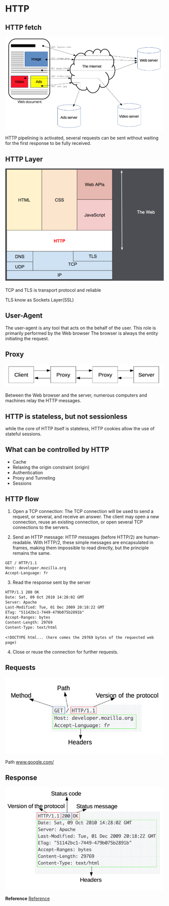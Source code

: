 HTTP
====

HTTP fetch
----------

![HTTP](img/fetch-http.png)

HTTP pipelining is activated, several requests can be sent without waiting for the first response to be fully received.

HTTP Layer
----------

![HTTP Layer](img/http-layer.png)

TCP and TLS is transport protocol and reliable

TLS know as Sockets Layer(SSL)

User-Agent
----------

The user-agent is any tool that acts on the behalf of the user. This role is primarily performed by the Web browser The browser is always the entity initiating the request.

Proxy
-----

![Proxy](img/proxy.png)

Between the Web browser and the server, numerous computers and machines relay the HTTP messages.

HTTP is stateless, but not sessionless
--------------------------------------

while the core of HTTP itself is stateless, HTTP cookies allow the use of stateful sessions.

What can be controlled by HTTP
------------------------------

* Cache
* Relaxing the origin constraint (origin)
* Authentication
* Proxy and Tunneling
* Sessions

HTTP flow
---------

1. Open a TCP connection: The TCP connection will be used to send a request, or several, and receive an answer. The client may open a new connection, reuse an existing connection, or open several TCP connections to the servers.

2. Send an HTTP message: HTTP messages (before HTTP/2) are human-readable. With HTTP/2, these simple messages are encapsulated in frames, making them impossible to read directly, but the principle remains the same.

```
GET / HTTP/1.1
Host: developer.mozilla.org
Accept-Language: fr
```

3. Read the response sent by the server

```
HTTP/1.1 200 OK
Date: Sat, 09 Oct 2010 14:28:02 GMT
Server: Apache
Last-Modified: Tue, 01 Dec 2009 20:18:22 GMT
ETag: "51142bc1-7449-479b075b2891b"
Accept-Ranges: bytes
Content-Length: 29769
Content-Type: text/html

<!DOCTYPE html... (here comes the 29769 bytes of the requested web page)
```
4. Close or reuse the connection for further requests.

Requests
--------

![Request](img/http-request.png)

Path www.google.com/

Response
--------

![Response](img/http-response.png)

**Reference** [Reference](https://developer.mozilla.org/en-US/docs/Web/HTTP/Overview)
